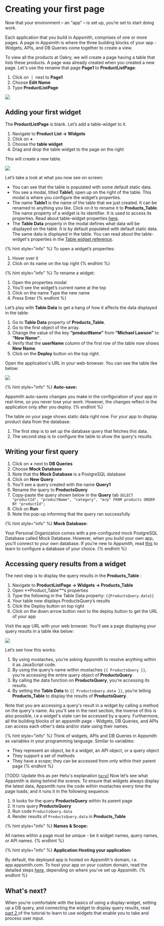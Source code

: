 # Creating your first page

Now that your environment – an “app” – is set up, you’re set to start doing work. 

Each application that you build in Appsmith, comprises of one or more pages. A page in Appsmith is where the three building blocks of your app - Widgets, APIs, and DB Queries come together to create a view. 

To view all the products at Oakry, we will create a page having a table that lists these products. A page was already created when you created a new page. Let's use the rename that page **Page1** to **ProductListPage**:

1. Click on **⋮** next to **Page1**
2. Choose **Edit Name**
3. Type **ProductListPage**

![](https://lh5.googleusercontent.com/0rI5_YOs-6SUuU5AKpCKQCio2Q6jqbyc1YZuoRr9zZ8Vfa3QsEq45ol0z6qFiD1bA5Fw_gN6UZgDLVmXRl9P5gSaarNSaXK8MK1AmqPaqYZ80i1v0wF58bMMNIqDil5FoI4tjvjv)

## Adding your first widget

The **ProductListPage** is blank. Let’s add a table-widget to it.

1. Navigate to **Product List → Widgets**
2. Click on **+**
3. Choose the **table widget** 
4. Drag and drop the table widget to the page on the right

This will create a new table. 

![](https://lh4.googleusercontent.com/p6VRCgNSNPxyq1IdSgVbU7oHE8fkTDmayGM-YPIuOBKHCzEhE2qYYaTyDQ6XyCG7xmQ6CoNlUCBTO6iat52sZqs8Ig8GzOLFpDF2_3GEXgGcSgwMmOuba5Pekv1ZY3roaOgr5EI0)

Let’s take a look at what you now see on screen:

* You can see that the table is populated with some default static data.
* You see a modal, titled **Table1**, open up on the right of the table. This modal is where you configure the widget’s properties. 
* The name **Table1** is the name of the table that we just created. It can be renamed to anything you like. Click on it to rename it to **Products\_Table**. The name property of a widget is its identifier. It is used to access its properties. Read about table-widget properties [here](https://docs.appsmith.com/widget-reference/table#properties). 
* The **Table Data** property in the modal defines what data will be displayed on the table. It is by default populated with default static data. The same data is displayed in the table. You can read about the table-widget's properties in the [Table widget reference](https://docs.appsmith.com/widget-reference/table).

{% hint style="info" %}
To open a widget’s properties:

1. Hover over it
2. Click on its name on the top right
{% endhint %}

{% hint style="info" %}
To rename a widget: 

1. Open the properties modal 
2. You’ll see the widget’s current name at the top 
3. Click on the name Type the new name 
4. Press Enter
{% endhint %}

Let’s play with **Table Data** to get a hang of how it affects the data displayed in the table:

1. Go to **Table Data** property of **Products\_Table**.
2. Go to the first object of the array.
3. Change the value of the key **“productName”** from **“Michael Lawson”** to **“New Name”**.
4. Verify that the **userName** column of the first row of the table now shows **New Name**.
5. Click on the **Deploy** button on the top right.

Open the application's URL in your web-browser. You can see the table like below:

![](https://lh4.googleusercontent.com/7e6zxV5LcEpGFtwTzunX7yy5xa8X20rsFqaLeIiOwYjOYmgorL2uPRFQqE64VxHh9Qfbs1BGHYlTUbM88XZ69bwNufya028cuasyvmZe2423hgc6fsLho4kfApo3TrqFjHoRUNmH)

{% hint style="info" %}
**Auto-save:**

Appsmith auto-saves changes you make in the configuration of your app in real-time, so you never lose your work. However, the changes reflect in the application only after you deploy.
{% endhint %}

The table on your page shows static data right now. For your app to display product data from the database:

1. The first step is to set up the database query that fetches this data.
2. The second step is to configure the table to show the query's results.

## Writing your first query

1. Click on **+** next to **DB Queries**
2. Choose **Mock Database**
3. Note that the **Mock Database** is a PostgreSQL database
4. Click on **New Query**
5. You’ll see a query created with the name **Query1**
6. Rename the query to **ProductsQuery**
7. Copy-paste the query shown below in the **Query** tab `SELECT "productId", "productName", "category", "mrp" FROM products ORDER BY "productId";`
8. Click on **Run**
9. Note the pop-up informing that the query ran successfully

{% hint style="info" %}
**Mock Database:**

Your Personal Organization comes with a pre-configured mock PostgreSQL Database called Mock Database. However, when you build your own app, you’ll connect to your own database. If you’re new to Appsmith, read [this](https://docs.appsmith.com/core-concepts/connecting-to-databases) to learn to configure a database of your choice.
{% endhint %}

## Accessing query results from a widget

The next step is to display the query results in the **Products\_Table** :

1. Navigate to **ProductListPage → Widgets → Products\_Table**
2. Open **Product\_Table’**s properties
3. Type the following in the Table Data property: `{{ProductsQuery.data}}`
4. Your table now displays ProductsQuery’s results
5. Click the Deploy button on top right
6. Click on the down arrow button next to the deploy button to get the URL of your app

Visit the app URL with your web browser. You'll see a page displaying your query results in a table like below:  


![](https://lh5.googleusercontent.com/wjbhU2Nsq_tfEFoAsI4qEn60jo6E8dkySMMUqoV9h1IdfBJ9Ug48_EkI-LZVaRK3VB4ebTi0OTbYFczticODH13A-XWJi-qhE12Lhz8OSXnCvRDB6uqceArq3wDVZA5xOaQlAogK)

Let’s see how this works:

1. By using mustaches, you’re asking Appsmith to resolve anything within it as JavaScript code.
2. By using the query’s name within mustaches `{{ ProductsQuery }}`, you’re accessing the entire query object of **ProductsQuery**.
3. By calling the data function on **ProductsQuery**, you’re accessing its results. 
4. By setting the **Table Data** to `{{ ProductsQuery.data }}`, you’re telling **Products\_Table** to display the results of **ProductsQuery**.

Note that you are accessing a query's result in a widget by calling a method on the query's name. As you'll see in the next section, the inverse of this is also possible, i.e a widget's state can be accessed by a query. Furthermore, all the building blocks of an appsmith page - Widgets, DB Queries, and APIs can access each other's data and/or state using their names. 

{% hint style="info" %}
Think of widgets, APIs and DB Queries in Appsmith as variables in your programming language. Similar to variables:

* They represent an object, be it a widget, an API object, or a query object
* They support a set of methods
* They have a scope; they can be accessed from only within their parent page
{% endhint %}

\[TODO: Update this as per Hetu's explanation [`here`](https://www.notion.so/How-does-Appsmith-evaluation-work-2935e1a5282b44c597c1274c6b5ef83c)\] Now let’s see what Appsmith is doing behind the scenes. To ensure that widgets always display the latest data, Appsmith runs the code within mustaches every time the page loads; and it runs it in the following sequence:

1. It looks for the query **ProductsQuery** within its parent page 
2. It runs query **ProductsQuery** 
3. Run code `ProductsQuery.data`
4. Render results of `ProductsQuery.data` in  **Products\_Table**

{% hint style="info" %}
**Names & Scope:**

All names within a page must be unique - be it widget names, query names, or API names. 
{% endhint %}

{% hint style="info" %}
**Application Hosting your application:**

By default, the deployed app is hosted on Appsmith's domain, i.e. app.appsmith.com. To host your app on your custom domain,  read the detailed steps [here](https://docs.appsmith.com/quick-start), depending on where you've set up Appsmith.
{% endhint %}

## What's next?

When you’re comfortable with the basics of using a display-widget, setting up a DB query, and connecting the widget to display query results, read [part 2 ](https://app.gitbook.com/@appsmith/s/appsmith/~/drafts/-MNXsPmxVacsRbqB7S_f/v/v1.3/tutorial/part-2-creating-a-basic-form)of the tutorial to learn to use widgets that enable you to take and process user input.

